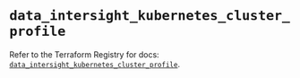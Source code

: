 # `data_intersight_kubernetes_cluster_profile`

Refer to the Terraform Registry for docs: [`data_intersight_kubernetes_cluster_profile`](https://registry.terraform.io/providers/ciscodevnet/intersight/1.0.71/docs/data-sources/kubernetes_cluster_profile).
